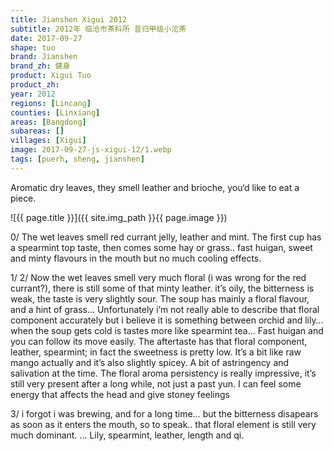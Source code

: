 ```yaml
---
title: Jianshen Xigui 2012
subtitle: 2012年 临沧市茶科所 昔归甲级小沱茶
date: 2017-09-27
shape: tuo
brand: Jianshen
brand_zh: 健身
product: Xigui Tuo
product_zh: 
year: 2012
regions: [Lincang]
counties: [Linxiang]
areas: [Bangdong]
subareas: []
villages: [Xigui]
image: 2017-09-27-js-xigui-12/1.webp
tags: [puerh, sheng, jianshen]
---
```

Aromatic dry leaves, they smell leather and brioche, you‘d like to eat a piece.

![{{ page.title }}]({{ site.img_path }}{{ page.image }})

0/ The wet leaves smell red currant jelly, leather and mint.
The first cup has a spearmint top taste, then comes some hay or grass.. fast huigan, sweet and minty flavours in the mouth but no much cooling effects.

1/ 2/ Now the wet leaves smell very much floral (i was wrong for the red currant?), there is still some of that minty leather. it’s oily, the bitterness is weak, the taste is very slightly sour. The soup has mainly a floral flavour, and a hint of grass… Unfortunately i’m not really able to describe that floral component accurately but i believe it is something between orchid and lily… when the soup gets cold is tastes more like spearmint tea… Fast huigan and you can follow its move easily. The aftertaste has that floral component, leather, spearmint; in fact the sweetness is pretty low. It’s a bit like raw mango actually and it’s also slightly spicey. A bit of astringency and salivation at the time.
The floral aroma persistency is really impressive, it’s still very present after a long while, not just a past yun.
I can feel some energy that affects the head and give stoney feelings

3/ i forgot i was brewing, and for a long time… but the bitterness disapears as soon as it enters the mouth, so to speak.. that floral element is still very much dominant.
…
Lily, spearmint, leather, length and qi.